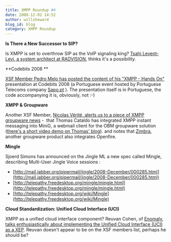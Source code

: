```yaml
---
title: XMPP Roundup #4
date: 2008-12-02 14:52
author: willsheward
blog_id: blog
category: XMPP Roundup
---
```


**Is There a New Successor to SIP?**

Is XMPP is set to overthrow SIP as the VoIP signaling king? [Tsahi Levent-Levi, a system architect at RADVISION](http://blog.radvision.com/voipsurvivor/2008/11/27/is-there-a-new-successor-to-sip/), thinks it's a possibility.

**Codebits 2008 **

[XSF Member Pedro Melo has posted the content of his "XMPP - Hands On"](http://www.simplicidade.org/notes/archives/2008/11/codebits_2008_x.html%20) presentation at Codebits 2008 (a Portuguese event hosted by Portuguese Telecoms company [Sapo.pt](http://www.sapo.pt/) ). The presentation itself is in Portuguese, the code accompanying it is, obviously, not :-)

**XMPP & Groupware**

Another XSF Member, [Nicolas Vérité, alerts us to a piece of XMPP groupware news](http://nyco.wordpress.com/2008/11/27/jabberxmpp-dans-les-groupwares-obm-et-zimbra/) -  that Thomas Cataldo has integrated XMPP instant messaging into MiniG, a webmail client for the OBM groupware solution ([there's a short video demo on Thomas' blog](http://tcataldo.blogspot.com/)). and notes that [Zimbra](http://www.zimbra.com/), another groupware product also integrates Openfire.

**Mingle**

Sjoerd Simons has announced on the Jingle ML a new spec called Mingle, describing Multi-User Jingle Voice sessions :

-   [http://mail.jabber.org/pipermail/jingle/2008-December/000285.html](http://mail.jabber.org/pipermail/jingle/2008-December/000285.html)
-   [http://telepathy.freedesktop.org/mingle/mingle.html](http://telepathy.freedesktop.org/mingle/mingle.html)
-   [http://telepathy.freedesktop.org/wiki/Mingle](http://telepathy.freedesktop.org/wiki/Mingle)

**Cloud Standardization: Unified Cloud Interface (UCI)**

XMPP as a unified cloud interface component? Reuvan Cohen, of [Enomaly](http://www.enomaly.com/), [talks enthusiastically about implementing the Unified Cloud Interface (UCI) as a XEP](http://www.elasticvapor.com/2008/11/cloud-standardization-unified-cloud.html). Reuvan doesn't appear to be on the XSF members list, perhaps he should be?
